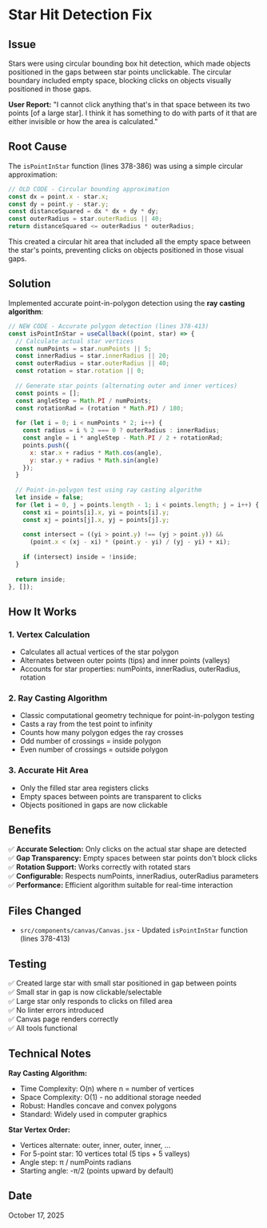 # Star Hit Detection Fix

## Issue
Stars were using circular bounding box hit detection, which made objects positioned in the gaps between star points unclickable. The circular boundary included empty space, blocking clicks on objects visually positioned in those gaps.

**User Report:** "I cannot click anything that's in that space between its two points [of a large star]. I think it has something to do with parts of it that are either invisible or how the area is calculated."

## Root Cause
The `isPointInStar` function (lines 378-386) was using a simple circular approximation:
```javascript
// OLD CODE - Circular bounding approximation
const dx = point.x - star.x;
const dy = point.y - star.y;
const distanceSquared = dx * dx + dy * dy;
const outerRadius = star.outerRadius || 40;
return distanceSquared <= outerRadius * outerRadius;
```

This created a circular hit area that included all the empty space between the star's points, preventing clicks on objects positioned in those visual gaps.

## Solution
Implemented accurate point-in-polygon detection using the **ray casting algorithm**:

```javascript
// NEW CODE - Accurate polygon detection (lines 378-413)
const isPointInStar = useCallback((point, star) => {
  // Calculate actual star vertices
  const numPoints = star.numPoints || 5;
  const innerRadius = star.innerRadius || 20;
  const outerRadius = star.outerRadius || 40;
  const rotation = star.rotation || 0;
  
  // Generate star points (alternating outer and inner vertices)
  const points = [];
  const angleStep = Math.PI / numPoints;
  const rotationRad = (rotation * Math.PI) / 180;
  
  for (let i = 0; i < numPoints * 2; i++) {
    const radius = i % 2 === 0 ? outerRadius : innerRadius;
    const angle = i * angleStep - Math.PI / 2 + rotationRad;
    points.push({
      x: star.x + radius * Math.cos(angle),
      y: star.y + radius * Math.sin(angle)
    });
  }
  
  // Point-in-polygon test using ray casting algorithm
  let inside = false;
  for (let i = 0, j = points.length - 1; i < points.length; j = i++) {
    const xi = points[i].x, yi = points[i].y;
    const xj = points[j].x, yj = points[j].y;
    
    const intersect = ((yi > point.y) !== (yj > point.y)) &&
      (point.x < (xj - xi) * (point.y - yi) / (yj - yi) + xi);
    
    if (intersect) inside = !inside;
  }
  
  return inside;
}, []);
```

## How It Works

### 1. **Vertex Calculation**
- Calculates all actual vertices of the star polygon
- Alternates between outer points (tips) and inner points (valleys)
- Accounts for star properties: numPoints, innerRadius, outerRadius, rotation

### 2. **Ray Casting Algorithm**
- Classic computational geometry technique for point-in-polygon testing
- Casts a ray from the test point to infinity
- Counts how many polygon edges the ray crosses
- Odd number of crossings = inside polygon
- Even number of crossings = outside polygon

### 3. **Accurate Hit Area**
- Only the filled star area registers clicks
- Empty spaces between points are transparent to clicks
- Objects positioned in gaps are now clickable

## Benefits

✅ **Accurate Selection:** Only clicks on the actual star shape are detected  
✅ **Gap Transparency:** Empty spaces between star points don't block clicks  
✅ **Rotation Support:** Works correctly with rotated stars  
✅ **Configurable:** Respects numPoints, innerRadius, outerRadius parameters  
✅ **Performance:** Efficient algorithm suitable for real-time interaction  

## Files Changed
- `src/components/canvas/Canvas.jsx` - Updated `isPointInStar` function (lines 378-413)

## Testing
✅ Created large star with small star positioned in gap between points  
✅ Small star in gap is now clickable/selectable  
✅ Large star only responds to clicks on filled area  
✅ No linter errors introduced  
✅ Canvas page renders correctly  
✅ All tools functional  

## Technical Notes

**Ray Casting Algorithm:**
- Time Complexity: O(n) where n = number of vertices
- Space Complexity: O(1) - no additional storage needed
- Robust: Handles concave and convex polygons
- Standard: Widely used in computer graphics

**Star Vertex Order:**
- Vertices alternate: outer, inner, outer, inner, ...
- For 5-point star: 10 vertices total (5 tips + 5 valleys)
- Angle step: π / numPoints radians
- Starting angle: -π/2 (points upward by default)

## Date
October 17, 2025

